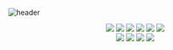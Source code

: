 ![header](https://capsule-render.vercel.app/api?type=transparent&color=auto&height=300&section=header&text=Hyejin%20Lee&fontSize=90&desc=Frontend%20Developer&descAlign=63&descAlignY=63)

<div align="center">
<img src="https://img.shields.io/badge/HTML5-E34F26?style=flat-square&logo=HTML5&logoColor=FFFFFF"/>
<img src="https://img.shields.io/badge/CSS3-1572B6?style=flat-square&logo=CSS3&logoColor=FFFFFF"/>
<img src="https://img.shields.io/badge/JavaScript-F7DF1E?style=flat-square&logo=JavaScript&logoColor=000000"/>
<img src="https://img.shields.io/badge/React-61DAFB?style=flat-square&logo=React&logoColor=000000"/> 
<img src="https://img.shields.io/badge/Redux-764ABC?style=flat-square&logo=Redux&logoColor=FFFFFF"/> 
<img src="https://img.shields.io/badge/TypeScript-3178C6?style=flat-square&logo=TypeScript&logoColor=FFFFFF"/>
<br />
<img src="https://img.shields.io/badge/Node.js-339933?style=flat-square&logo=Node.js&logoColor=FFFFFF"/>
<img src="https://img.shields.io/badge/Styled Components-DB7093?style=flat-square&logo=styled-components&logoColor=FFFFFF"/> 
<img src="https://img.shields.io/badge/Git-F05032?style=flat-square&logo=Git&logoColor=FFFFFF"/> 
<img src="https://img.shields.io/badge/GitHub-181717?style=flat-square&logo=GitHub&logoColor=FFFFFF"/>
</div>
